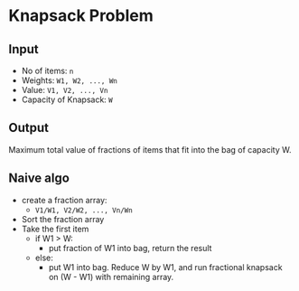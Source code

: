 # Knapsack Problem

## Input

- No of items: `n`
- Weights: `W1, W2, ..., Wn`
- Value: `V1, V2, ..., Vn`
- Capacity of Knapsack: `W`

## Output

Maximum total value of fractions of items that fit into the bag of capacity W.

## Naive algo

- create a fraction array:
  - `V1/W1, V2/W2, ..., Vn/Wn`
- Sort the fraction array
- Take the first item
  - if W1 > W:
    - put fraction of W1 into bag, return the result
  - else:
    - put W1 into bag. Reduce W by W1, and run fractional knapsack on (W - W1) with remaining array.
